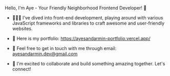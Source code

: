  Hello, I'm Aye - Your Friendly Neighborhood Frontend Developer! 👋




- 👩🏻‍💻 I've dived into front-end development, playing around with various JavaScript frameworks and libraries to craft awesome and user-friendly websites.

- 📌 Here is my portfolio: https://ayesandarmin-portfolio.vercel.app/

- 📩 Feel free to get in touch with me through email: ayesandarmin.dev@gmail.com


- 🤝 I'm excited to collaborate and build something amazing together. Let's connect!
